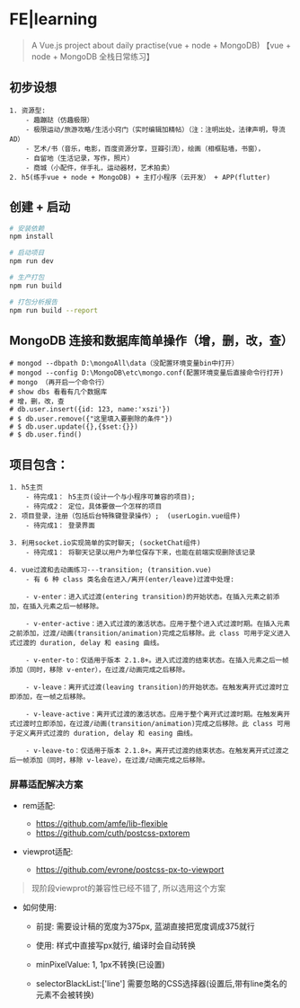 # FE|learning

> A Vue.js project about daily practise(vue + node + MongoDB) 【vue + node + MongoDB 全栈日常练习】

## 初步设想

```
1. 资源型:
    - 趣蹦跶（仿趣极限）
    - 极限运动/旅游攻略/生活小窍门（实时编辑加精帖）（注：注明出处，法律声明，导流AD）
    - 艺术/书（音乐，电影，百度资源分享，豆瓣引流），绘画（相框贴墙，书窗），
    - 自留地（生活记录，写作，照片）
    - 商城（小配件，伴手礼，运动器材，艺术拍卖）
2. h5(练手vue + node + MongoDB) + 主打小程序（云开发） + APP(flutter)
```

## 创建 + 启动

``` bash
# 安装依赖
npm install

# 启动项目
npm run dev

# 生产打包
npm run build

# 打包分析报告
npm run build --report
```

## MongoDB 连接和数据库简单操作（增，删，改，查）
``` 
# mongod --dbpath D:\mongoAll\data（没配置环境变量bin中打开）
# mongod --config D:\MongoDB\etc\mongo.conf(配置环境变量后直接命令行打开)
# mongo （再开启一个命令行）
# show dbs 看看有几个数据库
# 增，删，改，查
# db.user.insert({id: 123, name:'xszi'})
# $ db.user.remove({"这里填入要删除的条件"})
# $ db.user.update({},{$set:{}})
# $ db.user.find()
```

## 项目包含：

```
1. h5主页
    - 待完成1： h5主页(设计一个与小程序可兼容的项目);
    - 待完成2： 定位，具体要做一个怎样的项目
2. 项目登录，注册（包括后台特殊键登录操作）;  (userLogin.vue组件)
    - 待完成1： 登录界面

3. 利用socket.io实现简单的实时聊天; (socketChat组件)
    - 待完成1： 将聊天记录以用户为单位保存下来，也能在前端实现删除该记录

4. vue过渡和去动画练习---transition; (transition.vue)
    - 有 6 种 class 类名会在进入/离开(enter/leave)过渡中处理:

    - v-enter：进入式过渡(entering transition)的开始状态。在插入元素之前添加，在插入元素之后一帧移除。

    - v-enter-active：进入式过渡的激活状态。应用于整个进入式过渡时期。在插入元素之前添加，过渡/动画(transition/animation)完成之后移除。此 class 可用于定义进入式过渡的 duration, delay 和 easing 曲线。

    - v-enter-to：仅适用于版本 2.1.8+。进入式过渡的结束状态。在插入元素之后一帧添加（同时，移除 v-enter），在过渡/动画完成之后移除。

    - v-leave：离开式过渡(leaving transition)的开始状态。在触发离开式过渡时立即添加，在一帧之后移除。

    - v-leave-active：离开式过渡的激活状态。应用于整个离开式过渡时期。在触发离开式过渡时立即添加，在过渡/动画(transition/animation)完成之后移除。此 class 可用于定义离开式过渡的 duration, delay 和 easing 曲线。

    - v-leave-to：仅适用于版本 2.1.8+。离开式过渡的结束状态。在触发离开式过渡之后一帧添加（同时，移除 v-leave），在过渡/动画完成之后移除。
```

### 屏幕适配解决方案

* rem适配:
    - https://github.com/amfe/lib-flexible
    - https://github.com/cuth/postcss-pxtorem

* viewprot适配:
    - https://github.com/evrone/postcss-px-to-viewport

> 现阶段viewprot的兼容性已经不错了, 所以选用这个方案

* 如何使用:

  - 前提: 需要设计稿的宽度为375px, 蓝湖直接把宽度调成375就行

  - 使用: 样式中直接写px就行, 编译时会自动转换

  - minPixelValue: 1, 1px不转换(已设置)

  - selectorBlackList:['line'] 需要忽略的CSS选择器(设置后,带有line类名的元素不会被转换)

